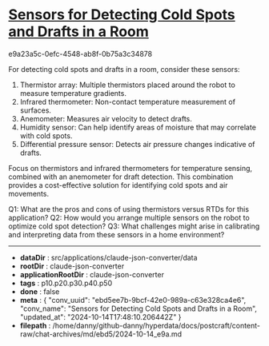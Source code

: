 # [Sensors for Detecting Cold Spots and Drafts in a Room](https://claude.ai/chat/ebd5ee7b-9bcf-42e0-989a-c63e328ca4e6)

e9a23a5c-0efc-4548-ab8f-0b75a3c34878

 For detecting cold spots and drafts in a room, consider these sensors:

1. Thermistor array: Multiple thermistors placed around the robot to measure temperature gradients.
2. Infrared thermometer: Non-contact temperature measurement of surfaces.
3. Anemometer: Measures air velocity to detect drafts.
4. Humidity sensor: Can help identify areas of moisture that may correlate with cold spots.
5. Differential pressure sensor: Detects air pressure changes indicative of drafts.

Focus on thermistors and infrared thermometers for temperature sensing, combined with an anemometer for draft detection. This combination provides a cost-effective solution for identifying cold spots and air movements.

Q1: What are the pros and cons of using thermistors versus RTDs for this application?
Q2: How would you arrange multiple sensors on the robot to optimize cold spot detection?
Q3: What challenges might arise in calibrating and interpreting data from these sensors in a home environment?

---

* **dataDir** : src/applications/claude-json-converter/data
* **rootDir** : claude-json-converter
* **applicationRootDir** : claude-json-converter
* **tags** : p10.p20.p30.p40.p50
* **done** : false
* **meta** : {
  "conv_uuid": "ebd5ee7b-9bcf-42e0-989a-c63e328ca4e6",
  "conv_name": "Sensors for Detecting Cold Spots and Drafts in a Room",
  "updated_at": "2024-10-14T17:48:10.206442Z"
}
* **filepath** : /home/danny/github-danny/hyperdata/docs/postcraft/content-raw/chat-archives/md/ebd5/2024-10-14_e9a.md